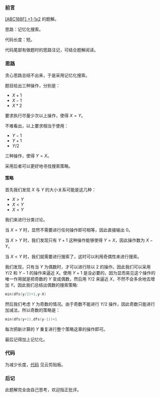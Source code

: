 ### 前言
[[ABC188F] +1-1x2](https://www.luogu.com.cn/problem/AT_abc188_f)
的题解。

思路：记忆化搜索。

代码长度：短。

代码尾部有做题时的思路注记，可结合题解阅读。
### 思路
贪心思路总结不出来，于是采用记忆化搜索。

题目给出三种操作，分别是：

- $X+1$
- $X-1$
- $X*2$

要求执行尽量少次以上操作，使得 $X=Y$。

不难看出，以上要求相当于使用：

- $Y-1$
- $Y+1$
- $Y/2$

三种操作，使得 $Y=X$。

采用后者可以更好地寻找搜索策略。

#### 策略

首先我们发现 $X$ 与 $Y$ 的大小关系可能是这几种：

- $X>Y$
- $X<Y$
- $X=Y$

我们来进行分类讨论。

当 $X=Y$ 时，显然不需要进行任何操作即可相等，因此直接输出 $0$。

当 $X>Y$ 时，我们发现只有 $Y+1$ 这种操作能够使得 $Y=X$，因此操作数为 $X-Y$。

当 $X<Y$ 时，我们就需要进行搜索了，这时可以利用奇偶性来进行搜索。

我们发现，只有当 $Y$ 为偶数时，才可以进行除以 $2$ 的操作。因此我们可以采用 $Y/2$ 和 $Y-1$ 的操作来逼近 $X$。使用 $Y+1$ 是没必要的，因为显而易见这个操作的唯一作用就是把奇数的 $Y$ 变成偶数，然后用 $Y/2$ 来逼近 $X$，不然不会多余地去增加 $Y$。因此我们总结出偶数的搜索策略:

```cpp
min(dfs(y/2)+1,y-X)
```
然后我们考虑 $Y$ 为奇数的情况。由于奇数不能进行 $Y/2$ 操作，因此奇数只能进行加减法，所以奇数的策略是：

```cpp
min(dfs(y+1),dfs(y-1))+1
```
每次把新计算的 $Y$ 重复进行整个策略这章的操作即可。

最后记得加上记忆化。

### 代码
为减少长度，[代码](https://www.luogu.com.cn/paste/87abkyct) 见云剪贴板。
### 后记

此题解完全由自己思考，欢迎指正批评。
